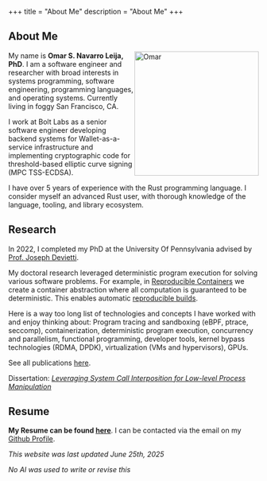 +++
title = "About Me"
description = "About Me"
+++

## About Me

<img src="/resources/aboutme/omar.jpg"	title="Omar" width="250" height="250" style="float:right"/>

My name is **Omar S. Navarro Leija, PhD**. I am a software engineer and researcher with broad interests in systems programming,
software engineering, programming languages, and operating systems. Currently living in foggy San Francisco, CA.

I work at Bolt Labs as a senior software engineer developing backend systems for Wallet-as-a-service
infrastructure and implementing cryptographic code for threshold-based elliptic curve signing (MPC TSS-ECDSA).

I have over 5 years of experience with the Rust programming language. I consider myself an advanced Rust user, with 
thorough knowledge of the language, tooling, and library ecosystem. 

## Research

In 2022, I completed my PhD at the University Of Pennsylvania advised by [Prof. Joseph Devietti](https://www.cis.upenn.edu/~devietti/).

My doctoral research leveraged deterministic program execution for solving various software problems. For example, in [Reproducible Containers](https://dl.acm.org/doi/10.1145/3373376.3378519)
we create a container abstraction where all computation is guaranteed to be deterministic. This enables automatic [reproducible builds](https://reproducible-builds.org/).

Here is a way too long list of technologies and concepts I have worked with and enjoy thinking about: Program tracing and sandboxing (eBPF, ptrace, seccomp), containerization,
deterministic program execution, concurrency and parallelism, functional programming, developer tools, kernel bypass technologies (RDMA, DPDK), virtualization (VMs and hypervisors), GPUs.

See all publications [here](/publications/main).

Dissertation:
[_Leveraging System Call Interposition for Low-level Process Manipulation_](/resources/publications/dissertation.pdf)

## Resume

**My Resume can be found [here](/resources/aboutme/omar_resume_no_number.pdf)**.
I can be contacted via the email on my [Github Profile](https://github.com/gatoWololo).


_This website was last updated June 25th, 2025_

_No AI was used to write or revise this_